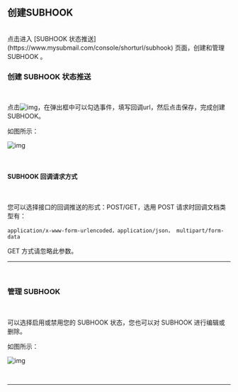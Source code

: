 ## 创建SUBHOOK

<br>
点击进入 [SUBHOOK 状态推送](https://www.mysubmail.com/console/shorturl/subhook) 页面，创建和管理 SUBHOOK 。
<br>

### **创建 SUBHOOK 状态推送**

<br>

点击![img](https://libraries.mysubmail.com/public/99040a5a4bb73c0f8ab0495dae84a27f/images/0ca72a3828cfb69b394fe1fab0db6dd7.png)，在弹出框中可以勾选事件，填写回调url，然后点击保存，完成创建 SUBHOOK。

如图所示：

![img](https://libraries.mysubmail.com/public/99040a5a4bb73c0f8ab0495dae84a27f/images/b2d51899171df43808a28b117214d1eb.gif)

<br>

####  **SUBHOOK 回调请求方式**

<br>

您可以选择接口的回调推送的形式：POST/GET，选用 POST 请求时回调文档类型有：

```
application/x-www-form-urlencoded，application/json， multipart/form-data
```

GET 方式请忽略此参数。

------

 <br>

### **管理 SUBHOOK**

<br>

可以选择启用或禁用您的 SUBHOOK 状态，您也可以对 SUBHOOK 进行编辑或删除。

如图所示：

![img](https://libraries.mysubmail.com/public/99040a5a4bb73c0f8ab0495dae84a27f/images/adc0898370477fff56816c9d22f5d35f.png)

 <br>

------